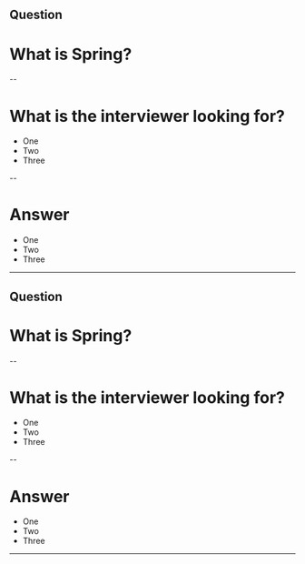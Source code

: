 ## Question
# What is Spring?

--

# What is the interviewer looking for?
- One
- Two
- Three

--

# Answer
- One
- Two
- Three

---

## Question
# What is Spring?

--

# What is the interviewer looking for?
- One
- Two
- Three

--

# Answer
- One
- Two
- Three

---